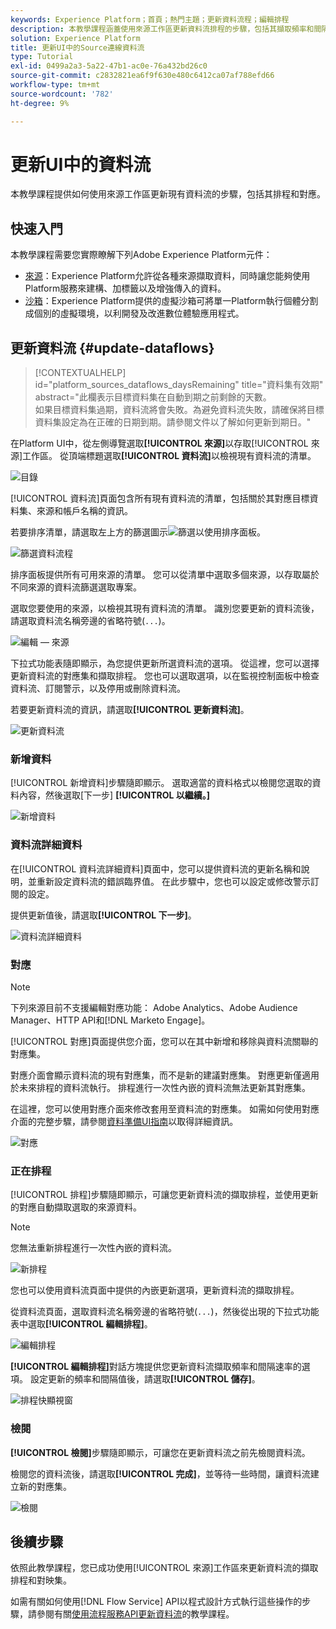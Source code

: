 ```yaml
---
keywords: Experience Platform；首頁；熱門主題；更新資料流程；編輯排程
description: 本教學課程涵蓋使用來源工作區更新資料流排程的步驟，包括其擷取頻率和間隔率。
solution: Experience Platform
title: 更新UI中的Source連線資料流
type: Tutorial
exl-id: 0499a2a3-5a22-47b1-ac0e-76a432bd26c0
source-git-commit: c2832821ea6f9f630e480c6412ca07af788efd66
workflow-type: tm+mt
source-wordcount: '782'
ht-degree: 9%

---
```


# 更新UI中的資料流

本教學課程提供如何使用來源工作區更新現有資料流的步驟，包括其排程和對應。

## 快速入門

本教學課程需要您實際瞭解下列Adobe Experience Platform元件：

* [來源](../../home.md)：Experience Platform允許從各種來源擷取資料，同時讓您能夠使用Platform服務來建構、加標籤以及增強傳入的資料。
* [沙箱](../../../sandboxes/home.md)：Experience Platform提供的虛擬沙箱可將單一Platform執行個體分割成個別的虛擬環境，以利開發及改進數位體驗應用程式。

## 更新資料流 {#update-dataflows}

>[!CONTEXTUALHELP]
>id="platform_sources_dataflows_daysRemaining"
>title="資料集有效期"
>abstract="此欄表示目標資料集在自動到期之前剩餘的天數。<br>如果目標資料集過期，資料流將會失敗。為避免資料流失敗，請確保將目標資料集設定為在正確的日期到期。請參閱文件以了解如何更新到期日。"

在Platform UI中，從左側導覽選取&#x200B;**[!UICONTROL 來源]**&#x200B;以存取[!UICONTROL 來源]工作區。 從頂端標題選取&#x200B;**[!UICONTROL 資料流]**&#x200B;以檢視現有資料流的清單。

![目錄](../../images/tutorials/update-dataflows/catalog.png)

[!UICONTROL 資料流]頁面包含所有現有資料流的清單，包括關於其對應目標資料集、來源和帳戶名稱的資訊。

若要排序清單，請選取左上方的篩選圖示![篩選](/help/images/icons/filter.png)以使用排序面板。

![篩選資料流程](../../images/tutorials/update-dataflows/filter-dataflows.png)

排序面板提供所有可用來源的清單。 您可以從清單中選取多個來源，以存取屬於不同來源的資料流篩選選取專案。

選取您要使用的來源，以檢視其現有資料流的清單。 識別您要更新的資料流後，請選取資料流名稱旁邊的省略符號(`...`)。

![編輯 — 來源](../../images/tutorials/update-dataflows/edit-source.png)

下拉式功能表隨即顯示，為您提供更新所選資料流的選項。 從這裡，您可以選擇更新資料流的對應集和擷取排程。 您也可以選取選項，以在監視控制面板中檢查資料流、訂閱警示，以及停用或刪除資料流。

若要更新資料流的資訊，請選取&#x200B;**[!UICONTROL 更新資料流]**。

![更新資料流](../../images/tutorials/update-dataflows/update-dataflow.png)

### 新增資料

[!UICONTROL 新增資料]步驟隨即顯示。 選取適當的資料格式以檢閱您選取的資料內容，然後選取[下一步] **[!UICONTROL 以繼續。]**

![新增資料](../../images/tutorials/update-dataflows/add-data.png)

### 資料流詳細資料

在[!UICONTROL 資料流詳細資料]頁面中，您可以提供資料流的更新名稱和說明，並重新設定資料流的錯誤臨界值。 在此步驟中，您也可以設定或修改警示訂閱的設定。

提供更新值後，請選取&#x200B;**[!UICONTROL 下一步]**。

![資料流詳細資料](../../images/tutorials/update-dataflows/dataflow-detail.png)

### 對應

>[!NOTE]
>
>下列來源目前不支援編輯對應功能： Adobe Analytics、Adobe Audience Manager、HTTP API和[!DNL Marketo Engage]。

[!UICONTROL 對應]頁面提供您介面，您可以在其中新增和移除與資料流關聯的對應集。

對應介面會顯示資料流的現有對應集，而不是新的建議對應集。 對應更新僅適用於未來排程的資料流執行。 排程進行一次性內嵌的資料流無法更新其對應集。

在這裡，您可以使用對應介面來修改套用至資料流的對應集。 如需如何使用對應介面的完整步驟，請參閱[資料準備UI指南](../../../data-prep/ui/mapping.md)以取得詳細資訊。

![對應](../../images/tutorials/update-dataflows/mapping.png)

### 正在排程

[!UICONTROL 排程]步驟隨即顯示，可讓您更新資料流的擷取排程，並使用更新的對應自動擷取選取的來源資料。

>[!NOTE]
>
>您無法重新排程進行一次性內嵌的資料流。

![新排程](../../images/tutorials/update-dataflows/new-schedule.png)

您也可以使用資料流頁面中提供的內嵌更新選項，更新資料流的擷取排程。

從資料流頁面，選取資料流名稱旁邊的省略符號(`...`)，然後從出現的下拉式功能表中選取&#x200B;**[!UICONTROL 編輯排程]**。

![編輯排程](../../images/tutorials/update-dataflows/edit-schedule.png)

**[!UICONTROL 編輯排程]**&#x200B;對話方塊提供您更新資料流擷取頻率和間隔速率的選項。 設定更新的頻率和間隔值後，請選取&#x200B;**[!UICONTROL 儲存]**。

![排程快顯視窗](../../images/tutorials/update-dataflows/schedule-pop-up.png)

### 檢閱

**[!UICONTROL 檢閱]**&#x200B;步驟隨即顯示，可讓您在更新資料流之前先檢閱資料流。

檢閱您的資料流後，請選取&#x200B;**[!UICONTROL 完成]**，並等待一些時間，讓資料流建立新的對應集。

![檢閱](../../images/tutorials/update-dataflows/review.png)

## 後續步驟

依照此教學課程，您已成功使用[!UICONTROL 來源]工作區來更新資料流的擷取排程和對映集。

如需有關如何使用[!DNL Flow Service] API以程式設計方式執行這些操作的步驟，請參閱有關[使用流程服務API更新資料流](../../tutorials/api/update-dataflows.md)的教學課程。
